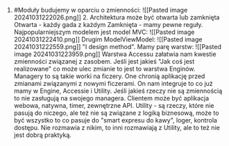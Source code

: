 1. #Moduły budujemy w oparciu o zmienności:
   ![[Pasted image 20241031222026.png]]
   2. Architektura może być otwarta lub zamknięta
   Otwarta - każdy gada z każdym
   Zamknięta - mamy pewne reguły.
   Najpopularniejszym modelem jest model MVC:
   ![[Pasted image 20241031222410.png]]
   Drugim ModelViewModel:
   ![[Pasted image 20241031222559.png]]
   "I design method". Mamy parę warstw:
   ![[Pasted image 20241031223959.png]]
   Warstwa Accessu załatwia nam kwestie zmienności związanej z zasobem.
   Jeśli jest jakieś "Jak coś jest realizowane" co może ulec zmianie to jest to warstwa Enginów.
   Managery to są takie worki na ficzery. One chronią aplikację przed zmianami związanymi z nowymi ficzerami. On nam integruje to co już mamy w Engine, Accessie i Utility. Jeśli jakieś rzeczy nie są zmiennością to nie zasługują na swojego managera.
   Clientem może być aplikacja webowa, natywna, timer, zewnętrzne API.
   Utility - są rzeczy, które nie pasują do niczego, ale też nie są związane z logiką biznesową, może to być wszystko to co pasuje do "smart expresu do kawy", loger, kontrola dostępu. Nie rozmawia z nikim, to inni rozmawiają z Utility, ale to też nie jest dobrą praktyką.
   
   

   